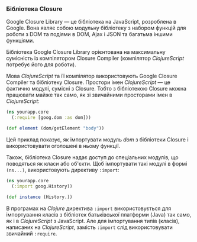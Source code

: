 ### Бібліотека Closure

Google Closure Library — це бібліотека на JavaScript, розроблена в Google. Вона являє собою модульну бібліотеку з набором функцій для роботи з DOM та подіями в DOM, Ajax і JSON та багатьма іншими функціями.

Бібліотека Google Closure Library орієнтована на максимальну сумісність із компілятором Closure Compiler (компілятор _ClojureScript_ потребує його для роботи).

Мова _ClojureScript_ та її компілятор використовують Google Closure Compiler та бібліотеку Closure. Простори імен _ClojureScript_ — це фактично модулі, сумісні з Closure. Тобто з бібліотекою Closure можна працювати майже так само, як зі звичайними просторами імен в _ClojureScript_:

```clojure
(ns yourapp.core
  (:require [goog.dom :as dom]))

(def element (dom/getElement "body"))
```

Цей приклад показує, як імпортувати модуль *dom* з бібліотеки Closure і використовувати оголошені в ньому функції.

Також, бібліотека Closure надає доступ до спеціальних модулів, що поводяться як класи або об'єкти. Щоб імпортувати такі модулі в формі `(ns...)`, використовують директиву `:import`:

```clojure
(ns yourapp.core
  (:import goog.History))

(def instance (History.))
```

В програмах на _Clojure_ директива `:import` використовується для імпортування класів з бібліотек батьківської платформи (Java) так само, як і в _ClojureScript_ з JavaScript. Але для імпортування типів (класів), написаних на _ClojureScript_, замість `:import` слід використовувати звичайний `:require`.
